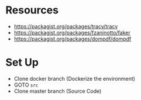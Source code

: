 # Resources

- https://packagist.org/packages/tracy/tracy
- https://packagist.org/packages/fzaninotto/faker
- https://packagist.org/packages/dompdf/dompdf
 
# Set Up

- Clone docker branch (Dockerize the environment)
- GOTO `src`
- Clone master branch (Source Code)
